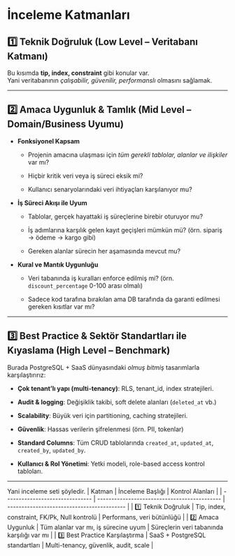 # İnceleme Katmanları
## **1️⃣ Teknik Doğruluk (Low Level – Veritabanı Katmanı)**

Bu kısımda **tip, index, constraint** gibi konular var.  
Yani veritabanının _çalışabilir, güvenilir, performanslı_ olmasını sağlamak.

----------

## **2️⃣ Amaca Uygunluk & Tamlık (Mid Level – Domain/Business Uyumu)**

-   **Fonksiyonel Kapsam**
    
    -   Projenin amacına ulaşması için _tüm gerekli tablolar, alanlar ve ilişkiler_ var mı?
        
    -   Hiçbir kritik veri veya iş süreci eksik mi?
        
    -   Kullanıcı senaryolarındaki veri ihtiyaçları karşılanıyor mu?
        
-   **İş Süreci Akışı ile Uyum**
    
    -   Tablolar, gerçek hayattaki iş süreçlerine birebir oturuyor mu?
        
    -   İş adımlarına karşılık gelen kayıt geçişleri mümkün mü? (örn. sipariş → ödeme → kargo gibi)
        
    -   Gereken alanlar sürecin her aşamasında mevcut mu?
        
-   **Kural ve Mantık Uygunluğu**
    
    -   Veri tabanında iş kuralları enforce edilmiş mi? (örn. `discount_percentage` 0-100 arası olmalı)
        
    -   Sadece kod tarafına bırakılan ama DB tarafında da garanti edilmesi gereken kısıtlar var mı?
        

----------

## **3️⃣ Best Practice & Sektör Standartları ile Kıyaslama (High Level – Benchmark)**

Burada PostgreSQL + SaaS dünyasındaki _olmuş bitmiş_ tasarımlarla karşılaştırırız:

-   **Çok tenant’lı yapı (multi-tenancy)**: RLS, tenant_id, index stratejileri.
    
-   **Audit & logging**: Değişiklik takibi, soft delete alanları (`deleted_at` vb.)
    
-   **Scalability**: Büyük veri için partitioning, caching stratejileri.
    
-   **Güvenlik**: Hassas verilerin şifrelenmesi (örn. PII, tokenlar)
    
-   **Standard Columns**: Tüm CRUD tablolarında `created_at`, `updated_at`, `created_by`, `updated_by`.
    
-   **Kullanıcı & Rol Yönetimi**: Yetki modeli, role-based access kontrol tabloları.
    

----------
Yani inceleme seti şöyledir. 
| Katman                          | İnceleme Başlığı                             | Kontrol Alanları                           |
| ------------------------------- | -------------------------------------------- | ------------------------------------------ |
| 1️⃣ Teknik Doğruluk             | Tip, index, constraint, FK/Pk, Null kontrolü | Performans, veri bütünlüğü                 |
| 2️⃣ Amaca Uygunluk              | Tüm alanlar var mı, iş sürecine uyum         | Süreçlerin veri tabanında karşılığı var mı |
| 3️⃣ Best Practice Karşılaştırma | SaaS + PostgreSQL standartları               | Multi-tenancy, güvenlik, audit, scale      |